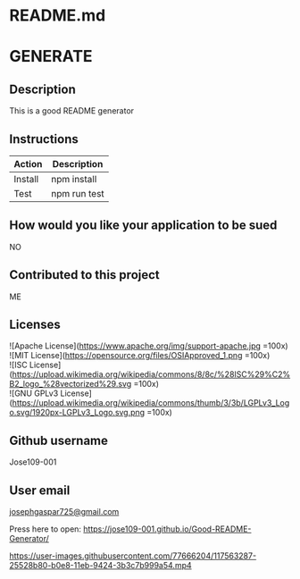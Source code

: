 
# README.md

# GENERATE

## Description
This is a good README generator

## Instructions
|Action|Description
|-|-|
|Install|npm install
|Test|npm run test

## How would you like your application to be sued
NO

## Contributed to this project
ME

## Licenses
![Apache License](https://www.apache.org/img/support-apache.jpg =100x)     
![MIT License](https://opensource.org/files/OSIApproved_1.png =100x)  
![ISC License](https://upload.wikimedia.org/wikipedia/commons/8/8c/%28ISC%29%C2%B2_logo_%28vectorized%29.svg =100x)          
![GNU GPLv3 License](https://upload.wikimedia.org/wikipedia/commons/thumb/3/3b/LGPLv3_Logo.svg/1920px-LGPLv3_Logo.svg.png =100x)     


## Github username
Jose109-001

## User email
josephgaspar725@gmail.com


Press here to open: https://jose109-001.github.io/Good-README-Generator/

https://user-images.githubusercontent.com/77666204/117563287-25528b80-b0e8-11eb-9424-3b3c7b999a54.mp4

